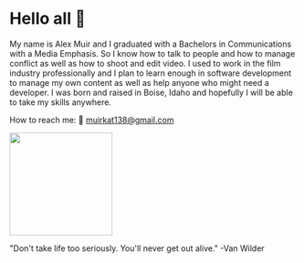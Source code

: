 # Hello all 👋

My name is Alex Muir and I graduated with a Bachelors in Communications with a Media Emphasis. So I know how to talk to people and how to manage conflict as well as how to shoot and edit video. I used to work in the film industry professionally and I plan to learn enough in software development to manage my own content as well as help anyone who might need a developer. I was born and raised in Boise, Idaho and hopefully I will be able to take my skills anywhere.


How to reach me:
📩  muirkat138@gmail.com

<img height="180em" src="https://github-readme-stats.vercel.app/api?username=AlexMuir138&show_icons=true&hide_border=true&&count_private=true&include_all_commits=true" />

"Don't take life too seriously. You'll never get out alive."
-Van Wilder
